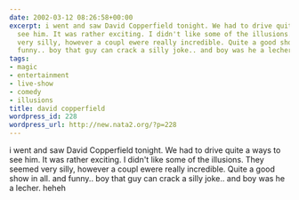 ```yaml
---
date: 2002-03-12 08:26:58+00:00
excerpt: i went and saw David Copperfield tonight. We had to drive quite a ways to
  see him. It was rather exciting. I didn't like some of the illusions. They seemed
  very silly, however a coupl ewere really incredible. Quite a good show in all. and
  funny.. boy that guy can crack a silly joke.. and boy was he a lecher. heheh
tags:
- magic
- entertainment
- live-show
- comedy
- illusions
title: david copperfield
wordpress_id: 228
wordpress_url: http://new.nata2.org/?p=228
---
```


i went and saw David Copperfield tonight. We had to drive quite a ways to see him. It was rather exciting. I didn't like some of the illusions. They seemed very silly, however a coupl ewere really incredible. Quite a good show in all. and funny.. boy that guy can crack a silly joke.. and boy was he a lecher. heheh